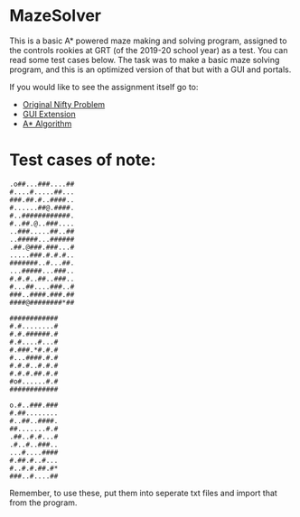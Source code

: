 # MazeSolver
This is a basic A* powered maze making and solving program, assigned to the controls rookies at GRT (of the 2019-20 school year) as a test.
You can read some test cases below.
The task was to make a basic maze solving program, and this is an optimized version of that but with a GUI and portals.

If you would like to see the assignment itself go to:
* [Original Nifty Problem](http://nifty.stanford.edu/2008/blaheta-maze/cs2/prep-hwk.pdf)
* [GUI Extension](http://nifty.stanford.edu/2008/blaheta-maze/cs2/proj-spec.pdf)
* [A* Algorithm](http://nifty.stanford.edu/2008/blaheta-maze/a-star/a-star.pdf)

# Test cases of note:
```
.o##...###....##
#....#.....##...
###.##.#..####..
#......##@.####.
#..############.
#..##.@..###....
..###.....##..##
..#####...######
.##.@###.###...#
.....###.#.#.#..
#######..#...##.
...#####...###..
#.#.#..##..###..
#...##....###..#
###..####.###.##
####@########*##

############
#.#........#
#.#.######.#
#.#....#...#
#.###.*#.#.#
#...####.#.#
#.#.#..#.#.#
#.#.#.##.#.#
#o#......#.#
############

o.#..###.###
#.##........
#..##..####.
##.......#.#
.##..#.#...#
.#..#..###..
...#....####
#.##.#..#...
#..#.#.##.#*
###..#....##
```
Remember, to use these, put them into seperate txt files and import that from the program.
